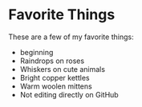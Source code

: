 # Favorite Things

These are a few of my favorite things:

- beginning
- Raindrops on roses
- Whiskers on cute animals
- Bright copper kettles
- Warm woolen mittens
- Not editing directly on GitHub

